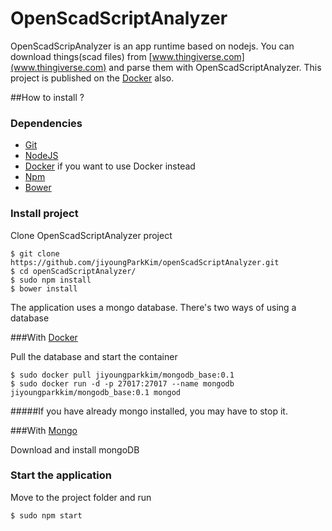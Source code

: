OpenScadScriptAnalyzer
===
OpenScadScripAnalyzer is an app runtime based on nodejs. You can download things(scad files) from [www.thingiverse.com](www.thingiverse.com) and parse them with OpenScadScriptAnalyzer. This project is published on the [Docker](https://www.docker.com/) also.

##How to install ?

### Dependencies

* [Git](http://git-scm.com/) 
* [NodeJS](http://nodejs.org/) 
* [Docker](https://www.docker.com/) if you want to use Docker instead
* [Npm](https://www.npmjs.org/) 
* [Bower](http://bower.io/)

### Install project

Clone OpenScadScriptAnalyzer project

	$ git clone https://github.com/jiyoungParkKim/openScadScriptAnalyzer.git
	$ cd openScadScriptAnalyzer/
	$ sudo npm install
	$ bower install

The application uses a mongo database. There's two ways of using a database

###With [Docker](https://www.docker.com/) 

Pull the database and start the container

	$ sudo docker pull jiyoungparkkim/mongodb_base:0.1
	$ sudo docker run -d -p 27017:27017 --name mongodb jiyoungparkkim/mongodb_base:0.1 mongod

	
#####If you have already mongo installed, you may have to stop it.


###With [Mongo](http://www.mongodb.org/) 

Download and install mongoDB

### Start the application

Move to the project folder and run

	$ sudo npm start

